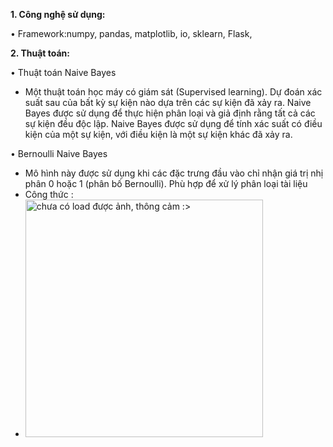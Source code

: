 **1. Công nghệ sử dụng:**

• Framework:numpy, pandas, matplotlib, io, sklearn, Flask, 


**2. Thuật toán:**

• Thuật toán Naive Bayes 
  - Một thuật toán học máy có giám sát (Supervised learning). Dự đoán xác suất sau của bất kỳ sự kiện nào dựa trên các sự kiện đã xảy ra. Naive Bayes được sử dụng để thực hiện phân loại và giả định rằng tất cả các sự kiện đều độc lập. Naive Bayes  được sử dụng để tính xác suất có điều kiện của một sự kiện, với điều kiện là một sự kiện khác đã xảy ra.

• Bernoulli Naive Bayes
  - Mô hình này được sử dụng khi các đặc trưng đầu vào chỉ nhận giá trị nhị phân 0 hoặc 1 (phân bố Bernoulli). Phù hợp để xử lý phân loại tài liệu 
  - Công thức : 
  - <img width="380" alt="chưa có load được ảnh, thông cảm :>" src="https://drive.google.com/file/d/1qF0Wl165xpn3hxXuY_8fE8JinGmGSMYW/view?usp=drive_link">
